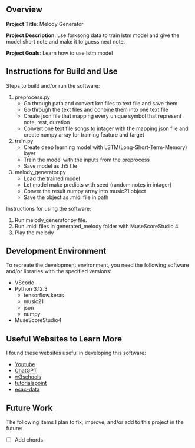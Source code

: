 ## Overview

**Project Title**: Melody Generator

**Project Description**: use forksong data to train lstm model and give the model short note and make it to guess next note.

**Project Goals**: Learn how to use lstm model

## Instructions for Build and Use

Steps to build and/or run the software:

1. preprocess.py
    * Go through path and convert krn files to text file and save them
    * Go through the text files and conbine them into one text file
    * Create json file that mapping every unique symbol that represent note, rest, duration
    * Convert one text file songs to intager with the mapping json file and create numpy array for training feature and target
2. train.py
    * Create deep learning model with LSTM(Long-Short-Term-Memory) layer
    * Train the model with the inputs from the preprocess
    * Save model as .h5 file
3. melody_generator.py
    * Load the trained model
    * Let model make predicts with seed (random notes in intager)
    * Conver the result numpy array into music21 object
    * Save the object as .midi file in path

Instructions for using the software:

1. Run melody_generator.py file.
2. Run .midi files in generated_melody folder with MuseScoreStudio 4
3. Play the melody

## Development Environment 

To recreate the development environment, you need the following software and/or libraries with the specified versions:

* VScode
* Python 3.12.3
    * tensorflow.keras
    * music21
    * json
    * numpy
* MuseScoreStudio4

## Useful Websites to Learn More

I found these websites useful in developing this software:

* [Youtube](https://www.youtube.com/watch?v=FLr0r-QhqH0&list=PL-wATfeyAMNr0KMutwtbeDCmpwvtul-Xz)
* [ChatGPT](https://chatgpt.com/auth/login)
* [w3schools](https://www.w3schools.com)
* [tutorialspoint](https://www.tutorialspoint.com/index.htm)
* [esac-data](http://www.esac-data.org/)

## Future Work

The following items I plan to fix, improve, and/or add to this project in the future:

* [ ] Add chords
